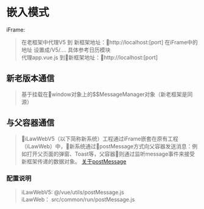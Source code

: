 # 嵌入模式
 iFrame: 
> 在老框架中代理V5 到 新框架地址：http://localhost:[port] 在iFrame中的地址 设置成/V5/.... 具体参考日历模块 <br>
代理app.vue.js 到新框架地址：http://localhost:[port]

## 新老版本通信
> 基于挂载在window对象上的$$MessageManager对象（新老框架是同源）

## 与父容器通信

> iLawWebV5（以下简称新系统）工程通过iFrame嵌套在原有工程（iLawWeb）中，新系统通过postMessage方式向父容器发送消息：例如打开父页面的弹窗、Toast等，父容器则通过监听message事件来接受新框架传递的数据对象。 [关于postMessage](https://developer.mozilla.org/zh-CN/docs/Web/API/Window/postMessage)

### 配置说明

> iLawWebV5: @/vue/utils/postMessage.js <br>
  iLawWeb： src/common/run/postMessage.js